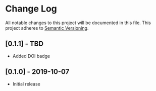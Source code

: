 # Change Log
All notable changes to this project will be documented in this file.
This project adheres to [Semantic Versioning](http://semver.org/).

## [0.1.1] - TBD
- Added DOI badge

## [0.1.0] - 2019-10-07
- Initial release
